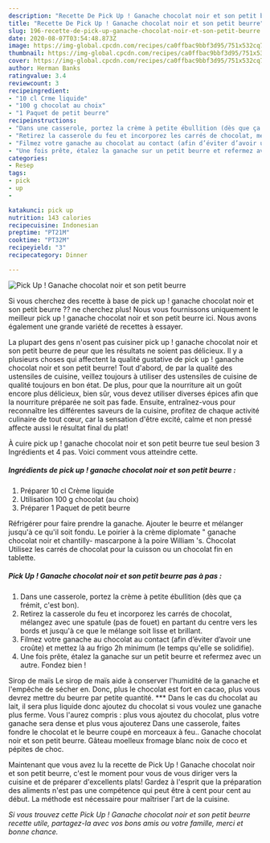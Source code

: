 ```yaml
---
description: "Recette De Pick Up ! Ganache chocolat noir et son petit beurre"
title: "Recette De Pick Up ! Ganache chocolat noir et son petit beurre"
slug: 196-recette-de-pick-up-ganache-chocolat-noir-et-son-petit-beurre
date: 2020-08-07T03:54:48.873Z
image: https://img-global.cpcdn.com/recipes/ca0ffbac9bbf3d95/751x532cq70/pick-up-ganache-chocolat-noir-et-son-petit-beurre-photo-principale-de-la-recette.jpg
thumbnail: https://img-global.cpcdn.com/recipes/ca0ffbac9bbf3d95/751x532cq70/pick-up-ganache-chocolat-noir-et-son-petit-beurre-photo-principale-de-la-recette.jpg
cover: https://img-global.cpcdn.com/recipes/ca0ffbac9bbf3d95/751x532cq70/pick-up-ganache-chocolat-noir-et-son-petit-beurre-photo-principale-de-la-recette.jpg
author: Herman Banks
ratingvalue: 3.4
reviewcount: 3
recipeingredient:
- "10 cl Crme liquide"
- "100 g chocolat au choix"
- "1 Paquet de petit beurre"
recipeinstructions:
- "Dans une casserole, portez la crème à petite ébullition (dès que ça frémit, c&#39;est bon)."
- "Retirez la casserole du feu et incorporez les carrés de chocolat, mélangez avec une spatule (pas de fouet) en partant du centre vers les bords et jusqu&#39;à ce que le mélange soit lisse et brillant."
- "Filmez votre ganache au chocolat au contact (afin d’éviter d’avoir une croûte) et mettez là au frigo 2h minimum (le temps qu&#39;elle se solidifie)."
- "Une fois prête, étalez la ganache sur un petit beurre et refermez avec un autre. Fondez bien !"
categories:
- Resep
tags:
- pick
- up
- 

katakunci: pick up  
nutrition: 143 calories
recipecuisine: Indonesian
preptime: "PT21M"
cooktime: "PT32M"
recipeyield: "3"
recipecategory: Dinner

---
```



![Pick Up ! Ganache chocolat noir et son petit beurre](https://img-global.cpcdn.com/recipes/ca0ffbac9bbf3d95/751x532cq70/pick-up-ganache-chocolat-noir-et-son-petit-beurre-photo-principale-de-la-recette.jpg)

Si vous cherchez des recette à base de pick up ! ganache chocolat noir et son petit beurre ?? ne cherchez plus! Nous vous fournissons uniquement le meilleur pick up ! ganache chocolat noir et son petit beurre ici. Nous avons également une grande variété de recettes à essayer.

La plupart des gens n'osent pas cuisiner pick up ! ganache chocolat noir et son petit beurre de peur que les résultats ne soient pas délicieux. Il y a plusieurs choses qui affectent la qualité gustative de pick up ! ganache chocolat noir et son petit beurre! Tout d'abord, de par la qualité des ustensiles de cuisine, veillez toujours à utiliser des ustensiles de cuisine de qualité toujours en bon état. De plus, pour que la nourriture ait un goût encore plus délicieux, bien sûr, vous devez utiliser diverses épices afin que la nourriture préparée ne soit pas fade. Ensuite, entraînez-vous pour reconnaître les différentes saveurs de la cuisine, profitez de chaque activité culinaire de tout cœur, car la sensation d'être excité, calme et non pressé affecte aussi le résultat final du plat!

<!--inarticleads1-->

À cuire pick up ! ganache chocolat noir et son petit beurre tue seul besion 3 Ingrédients et 4 pas. Voici comment vous atteindre cette.

##### Ingrédients de pick up ! ganache chocolat noir et son petit beurre :

1. Préparer 10 cl Crème liquide
1. Utilisation 100 g chocolat (au choix)
1. Préparer 1 Paquet de petit beurre


Réfrigérer pour faire prendre la ganache. Ajouter le beurre et mélanger jusqu&#39;à ce qu&#39;il soit fondu. Le poirier à la crème diplomate &#34; ganache chocolat noir et chantilly- mascarpone à la poire William &#39;s. Chocolat Utilisez les carrés de chocolat pour la cuisson ou un chocolat fin en tablette. 

<!--inarticleads2-->

##### Pick Up ! Ganache chocolat noir et son petit beurre pas à pas :

1. Dans une casserole, portez la crème à petite ébullition (dès que ça frémit, c&#39;est bon).
1. Retirez la casserole du feu et incorporez les carrés de chocolat, mélangez avec une spatule (pas de fouet) en partant du centre vers les bords et jusqu&#39;à ce que le mélange soit lisse et brillant.
1. Filmez votre ganache au chocolat au contact (afin d’éviter d’avoir une croûte) et mettez là au frigo 2h minimum (le temps qu&#39;elle se solidifie).
1. Une fois prête, étalez la ganache sur un petit beurre et refermez avec un autre. Fondez bien !


Sirop de maïs Le sirop de maïs aide à conserver l&#39;humidité de la ganache et l&#39;empêche de sécher en. Donc, plus le chocolat est fort en cacao, plus vous devrez mettre du beurre par petite quantité. *** Dans le cas du chocolat au lait, il sera plus liquide donc ajoutez du chocolat si vous voulez une ganache plus ferme. Vous l&#39;aurez compris : plus vous ajoutez du chocolat, plus votre ganache sera dense et plus vous ajouterez Dans une casserole, faites fondre le chocolat et le beurre coupé en morceaux à feu.. Ganache chocolat noir et son petit beurre. Gâteau moelleux fromage blanc noix de coco et pépites de choc. 

<!--inarticleads1-->

<p>
Maintenant que vous avez lu la recette de Pick Up ! Ganache chocolat noir et son petit beurre, c'est le moment pour vous de vous diriger vers la cuisine et de préparer d'excellents plats! Gardez à l'esprit que la préparation des aliments n'est pas une compétence qui peut être à cent pour cent au début. La méthode est nécessaire pour maîtriser l'art de la cuisine.
</p>

<p>
<i>Si vous trouvez cette Pick Up ! Ganache chocolat noir et son petit beurre recette utile, partagez-la avec vos bons amis ou votre famille, merci et bonne chance.</i>
</p>
